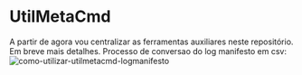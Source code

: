 # UtilMetaCmd

A partir de agora vou centralizar as ferramentas auxiliares neste repositório. Em breve mais detalhes.
Processo de conversao do log manifesto em csv:
![como-utilizar-utilmetacmd-logmanifesto](https://user-images.githubusercontent.com/91275523/181038885-5605b789-f973-460a-992c-82d6f193e236.gif)
